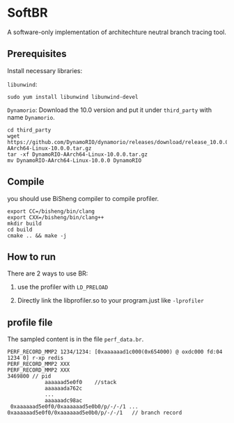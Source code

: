 # SoftBR
A software-only implementation of architechture neutral branch tracing tool.

## Prerequisites
Install necessary libraries:

`libunwind`:
```
sudo yum install libunwind libunwind-devel
```


`Dynamorio`:
Download the 10.0 version and put it under `third_party` with name `Dynamorio`.
```
cd third_party
wget https://github.com/DynamoRIO/dynamorio/releases/download/release_10.0.0/DynamoRIO-AArch64-Linux-10.0.0.tar.gz
tar -xf DynamoRIO-AArch64-Linux-10.0.0.tar.gz
mv DynamoRIO-AArch64-Linux-10.0.0 DynamoRIO
```


## Compile
you should use BiSheng compiler to compile profiler.
```
export CC=/bisheng/bin/clang
export CXX=/bisheng/bin/clang++
mkdir build
cd build
cmake .. && make -j
```
## How to run
There are 2 ways to use BR:
1. use the profiler with `LD_PRELOAD`

2. Directly link the libprofiler.so to your program.just like `-lprofiler`

## profile file

The sampled content is in the file `perf_data.br`.

```
PERF_RECORD_MMP2 1234/1234: [0xaaaaaad1c000(0x654000) @ oxdc000 fd:04 1234 0] r-xp redis
PERF_RECORD_MMP2 XXX
PERF_RECORD_MMP2 XXX
3469800 // pid
            aaaaaad5e0f0    //stack
            aaaaaada762c
            ...
            aaaaaadc98ac
 0xaaaaaad5e0f0/0xaaaaaad5e0b0/p/-/-/1 ...  0xaaaaaad5e0f0/0xaaaaaad5e0b0/p/-/-/1   // branch record
 ```